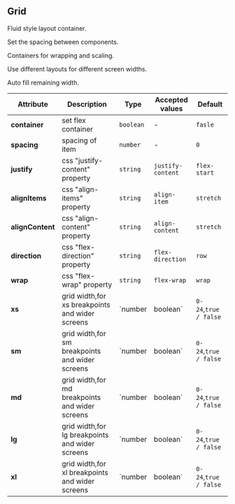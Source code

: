 ## Grid

Fluid style layout container.

<ex-code name="ex-grid-basic">

Set the spacing between components.

</ex-code>

<ex-code name="ex-grid-fluid">

Containers for wrapping and scaling.

</ex-code>

<ex-code name="ex-grid-responsive">

Use different layouts for different screen widths.

</ex-code>

<ex-code name="ex-grid-autoWidth">

Auto fill remaining width.

</ex-code>

<ex-footer edit-link="https://github.com/zeit-ui/vue/edit/master/docs/zh-cn/components/grid.md">

| Attribute | Description | Type | Accepted values | Default
| ---------- | ---------- | ---- |  -------------- | ------ |
| **container** | set flex container | `boolean` | - | `fasle` |
| **spacing** | spacing of item | `number` | - | `0` |
| **justify** | css "justify-content" property | `string` | `justify-content` | `flex-start` |
| **alignItems** | css "align-items" property | `string` | `align-item` | `stretch` |
| **alignContent** | css "align-content" property | `string` | `align-content` | `stretch` |
| **direction** | css "flex-direction" property | `string` | `flex-direction` | `row` |
| **wrap** | css "flex-wrap" property | `string` | `flex-wrap` | `wrap` |
| **xs** | grid width,for xs breakpoints and wider screens | `number | boolean` | `0-24`,`true / false` | `false` |
| **sm** | grid width,for sm breakpoints and wider screens | `number | boolean` | `0-24`,`true / false` | `false` |
| **md** | grid width,for md breakpoints and wider screens | `number | boolean` | `0-24`,`true / false` | `false` |
| **lg** | grid width,for lg breakpoints and wider screens | `number | boolean` | `0-24`,`true / false` | `false` |
| **xl** | grid width,for xl breakpoints and wider screens | `number | boolean` | `0-24`,`true / false` | `false` |

</ex-footer>
